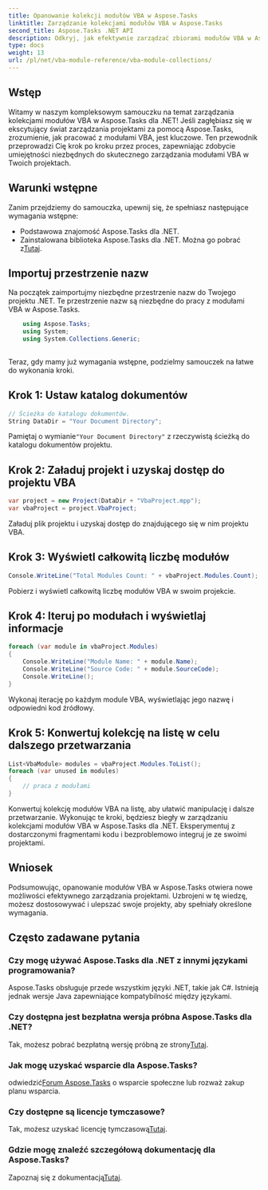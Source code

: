 ```yaml
---
title: Opanowanie kolekcji modułów VBA w Aspose.Tasks
linktitle: Zarządzanie kolekcjami modułów VBA w Aspose.Tasks
second_title: Aspose.Tasks .NET API
description: Odkryj, jak efektywnie zarządzać zbiorami modułów VBA w Aspose.Tasks dla .NET. Przewodnik krok po kroku umożliwiający bezproblemową integrację z Twoimi projektami.
type: docs
weight: 13
url: /pl/net/vba-module-reference/vba-module-collections/
---
```

## Wstęp
Witamy w naszym kompleksowym samouczku na temat zarządzania kolekcjami modułów VBA w Aspose.Tasks dla .NET! Jeśli zagłębiasz się w ekscytujący świat zarządzania projektami za pomocą Aspose.Tasks, zrozumienie, jak pracować z modułami VBA, jest kluczowe. Ten przewodnik przeprowadzi Cię krok po kroku przez proces, zapewniając zdobycie umiejętności niezbędnych do skutecznego zarządzania modułami VBA w Twoich projektach.
## Warunki wstępne
Zanim przejdziemy do samouczka, upewnij się, że spełniasz następujące wymagania wstępne:
- Podstawowa znajomość Aspose.Tasks dla .NET.
-  Zainstalowana biblioteka Aspose.Tasks dla .NET. Można go pobrać z[Tutaj](https://releases.aspose.com/tasks/net/).
## Importuj przestrzenie nazw
Na początek zaimportujmy niezbędne przestrzenie nazw do Twojego projektu .NET. Te przestrzenie nazw są niezbędne do pracy z modułami VBA w Aspose.Tasks.
```csharp
    using Aspose.Tasks;
    using System;
    using System.Collections.Generic;
    
```
Teraz, gdy mamy już wymagania wstępne, podzielmy samouczek na łatwe do wykonania kroki.
## Krok 1: Ustaw katalog dokumentów
```csharp
// Ścieżka do katalogu dokumentów.
String DataDir = "Your Document Directory";
```
 Pamiętaj o wymianie`"Your Document Directory"` z rzeczywistą ścieżką do katalogu dokumentów projektu.
## Krok 2: Załaduj projekt i uzyskaj dostęp do projektu VBA
```csharp
var project = new Project(DataDir + "VbaProject.mpp");
var vbaProject = project.VbaProject;
```
Załaduj plik projektu i uzyskaj dostęp do znajdującego się w nim projektu VBA.
## Krok 3: Wyświetl całkowitą liczbę modułów
```csharp
Console.WriteLine("Total Modules Count: " + vbaProject.Modules.Count);
```
Pobierz i wyświetl całkowitą liczbę modułów VBA w swoim projekcie.
## Krok 4: Iteruj po modułach i wyświetlaj informacje
```csharp
foreach (var module in vbaProject.Modules)
{
    Console.WriteLine("Module Name: " + module.Name);
    Console.WriteLine("Source Code: " + module.SourceCode);
    Console.WriteLine();
}
```
Wykonaj iterację po każdym module VBA, wyświetlając jego nazwę i odpowiedni kod źródłowy.
## Krok 5: Konwertuj kolekcję na listę w celu dalszego przetwarzania
```csharp
List<VbaModule> modules = vbaProject.Modules.ToList();
foreach (var unused in modules)
{
    // praca z modułami
}
```
Konwertuj kolekcję modułów VBA na listę, aby ułatwić manipulację i dalsze przetwarzanie.
Wykonując te kroki, będziesz biegły w zarządzaniu kolekcjami modułów VBA w Aspose.Tasks dla .NET. Eksperymentuj z dostarczonymi fragmentami kodu i bezproblemowo integruj je ze swoimi projektami.
## Wniosek
Podsumowując, opanowanie modułów VBA w Aspose.Tasks otwiera nowe możliwości efektywnego zarządzania projektami. Uzbrojeni w tę wiedzę, możesz dostosowywać i ulepszać swoje projekty, aby spełniały określone wymagania.
## Często zadawane pytania
### Czy mogę używać Aspose.Tasks dla .NET z innymi językami programowania?
Aspose.Tasks obsługuje przede wszystkim języki .NET, takie jak C#. Istnieją jednak wersje Java zapewniające kompatybilność między językami.
### Czy dostępna jest bezpłatna wersja próbna Aspose.Tasks dla .NET?
Tak, możesz pobrać bezpłatną wersję próbną ze strony[Tutaj](https://releases.aspose.com/).
### Jak mogę uzyskać wsparcie dla Aspose.Tasks?
 odwiedzić[Forum Aspose.Tasks](https://forum.aspose.com/c/tasks/15) o wsparcie społeczne lub rozważ zakup planu wsparcia.
### Czy dostępne są licencje tymczasowe?
 Tak, możesz uzyskać licencję tymczasową[Tutaj](https://purchase.aspose.com/temporary-license/).
### Gdzie mogę znaleźć szczegółową dokumentację dla Aspose.Tasks?
 Zapoznaj się z dokumentacją[Tutaj](https://reference.aspose.com/tasks/net/).